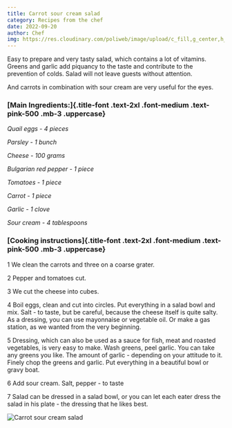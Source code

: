 ```yaml
---
title: Carrot sour cream salad
category: Recipes from the chef
date: 2022-09-20
author: Chef
img: https://res.cloudinary.com/poliweb/image/upload/c_fill,g_center,h_380,w_1740/v1663915462/CHEF%20BREAKFAST/Food/pexels-photo-406152_smde1p.webp
---
```


Easy to prepare and very tasty salad, which contains a lot of vitamins. Greens and garlic add piquancy to the taste and contribute to the prevention of colds. Salad will not leave guests without attention.
<!-- more-->
And carrots in combination with sour cream are very useful for the eyes.

### [Main Ingredients:]{.title-font .text-2xl .font-medium .text-pink-500 .mb-3 .uppercase}

_Quail eggs - 4 pieces_

_Parsley - 1 bunch_

_Cheese - 100 grams_

_Bulgarian red pepper - 1 piece_

_Tomatoes - 1 piece_

_Carrot - 1 piece_

_Garlic - 1 clove_

_Sour cream - 4 tablespoons_


### [Cooking instructions]{.title-font .text-2xl .font-medium .text-pink-500 .mb-3 .uppercase}

1 We clean the carrots and three on a coarse grater.

2 Pepper and tomatoes cut.

3 We cut the cheese into cubes.

4 Boil eggs, clean and cut into circles. Put everything in a salad bowl and mix. Salt - to taste, but be careful, because the cheese itself is quite salty. As a dressing, you can use mayonnaise or vegetable oil. Or make a gas station, as we wanted from the very beginning.

5 Dressing, which can also be used as a sauce for fish, meat and roasted vegetables, is very easy to make. Wash greens, peel garlic. You can take any greens you like. The amount of garlic - depending on your attitude to it. Finely chop the greens and garlic. Put everything in a beautiful bowl or gravy boat.

6 Add sour cream. Salt, pepper - to taste

7 Salad can be dressed in a salad bowl, or you can let each eater dress the salad in his plate - the dressing that he likes best.

![Carrot sour cream salad](https://res.cloudinary.com/poliweb/image/upload/c_fill,g_center,w_1000/v1663916734/CHEF%20BREAKFAST/Food/pexels-photo-257816_tue4xf.webp)